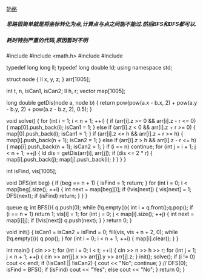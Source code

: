 [奶酪](https://www.luogu.org/problemnew/show/P3958)

##### 思路很简单就是将坐标转化为点,计算点与点之间能不能过.然后BFS和DFS都可以.

##### 耗时特别严重的代码,原因暂时不明

#include <iostream>
#include <math.h>
#include <vector>
#include <queue>

typedef long long ll;
typedef long double ld;
using namespace std;

struct node {
    ll x, y, z;
} arr[1005];

int t, n, isCan1, isCan2;
ll h, r;
vector<int> map[1005];


long double getDis(node a, node b) {
    return pow(pow(a.x - b.x, 2) + pow(a.y - b.y, 2) + pow(a.z - b.z, 2), 0.5);
}

void solve() {
    for (int i = 1; i < n + 1; ++i) {
        if (arr[i].z >= 0 && arr[i].z - r <= 0) {
            map[0].push_back(i);
            isCan1 = 1;
        } else if (arr[i].z < 0 && arr[i].z + r >= 0) {
            map[0].push_back(i);
            isCan1 = 1;
        }
        if (arr[i].z <= h && arr[i].z + r >= h) {
            map[i].push_back(n + 1);
            isCan2 = 1;
        } else if (arr[i].z > h && arr[i].z - r <= h) {
            map[i].push_back(n + 1);
            isCan2 = 1;
        }
        if (i == n) continue;
        for (int j = i + 1; j < n + 1; ++j) {
            ld dis = getDis(arr[i], arr[j]);
            if (dis <= 2 * r) {
                map[i].push_back(j);
                map[j].push_back(i);
            }
        }
    }
}

int isFind, vis[1005];

void DFS(int beg) {
    if (beg == n + 1) {
        isFind = 1;
        return;
    }
    for (int i = 0; i < map[beg].size(); ++i) {
        int next = map[beg][i];
        if (!vis[next]) {
            vis[next] = 1;
            DFS(next);
            if (isFind)
                return;
        }
    }
}

queue<int> q;
int BFS(){
    q.push(0);
    while (!q.empty()){
        int i = q.front();q.pop();
        if (i == n + 1) return 1;
        vis[i] = 1;
        for (int j = 0; j < map[i].size(); ++j) {
            int next = map[i][j];
            if (!vis[next]) q.push(next);
        }
    }
    return 0;
}

void init() {
    isCan1 = isCan2 = isFind = 0;
    fill(vis, vis + n + 2, 0);
    while (!q.empty()){
        q.pop();
    }
    for (int i = 0; i < n + 1; ++i) {
        map[i].clear();
    }
}

int main() {
    cin >> t;
    for (int i = 0; i < t; ++i) {
        cin >> n >> h >> r;
        for (int j = 1; j < n + 1; ++j) {
            cin >> arr[j].x >> arr[j].y >> arr[j].z;
        }
        init();
        solve();
        if (i != 0) cout << endl;
        if (!isCan1 || !isCan2) {
            cout << "No";
            continue;
        }
//        DFS(0);
        isFind = BFS();
        if (isFind) cout << "Yes";
        else cout << "No";
    }
    return 0;
}

